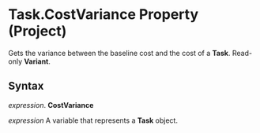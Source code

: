 
# Task.CostVariance Property (Project)

Gets the variance between the baseline cost and the cost of a  **Task**. Read-only **Variant**.


## Syntax

 _expression_. **CostVariance**

 _expression_ A variable that represents a **Task** object.

